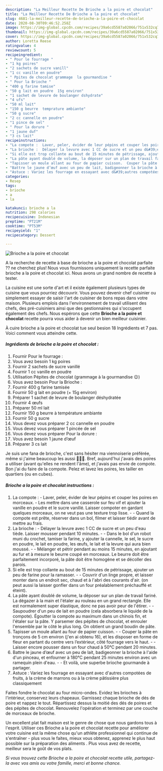 ```yaml
---
description: "La Meilleur Recette De Brioche a la poire et chocolat"
title: "La Meilleur Recette De Brioche a la poire et chocolat"
slug: 4681-la-meilleur-recette-de-brioche-a-la-poire-et-chocolat
date: 2020-08-30T09:46:52.258Z
image: https://img-global.cpcdn.com/recipes/39a6cd5587a02066/751x532cq70/brioche-a-la-poire-et-chocolat-photo-principale-de-la-recette.jpg
thumbnail: https://img-global.cpcdn.com/recipes/39a6cd5587a02066/751x532cq70/brioche-a-la-poire-et-chocolat-photo-principale-de-la-recette.jpg
cover: https://img-global.cpcdn.com/recipes/39a6cd5587a02066/751x532cq70/brioche-a-la-poire-et-chocolat-photo-principale-de-la-recette.jpg
author: Loretta Reese
ratingvalue: 4
reviewcount: 5
recipeingredient:
- " Pour le fourrage "
- "1 kg poires"
- "2 sachets de sucre vanill"
- "1 cc vanille en poudre"
- " Ppites de chocolat grammage  la gourmandise "
- " Pour la Brioche "
- "400 g farine tamise"
- "50 g lait en poudre  15g environ"
- "1 sachet de levure de boulanger dshydrate"
- "4 ufs"
- "50 ml lait"
- "150 g beurre  temprature ambiante"
- "50 g sucre"
- "2 cc cannelle en poudre"
- "1 pince de sel"
- " Pour la dorure "
- "1 jaune duf"
- "3 cs lait"
recipeinstructions:
- "La compote :  Laver, peler, évider de leur pépins et couper les poires en morceaux. Les mettre dans une casserole sur feu vif et ajouter la vanille en poudre et le sucre vanillé. Laisser compoter en gardant quelques morceaux, on ne veut pas une texture trop lisse.  Quand la compote est prête, réserver dans un bol, filmer et laisser tiédir avant de mettre au frais."
- "La brioche :  Délayer la levure avec 1 CC de sucre et un peu d&#39;eau tiède. Laisser mousser pendant 10 minutes.  Dans le bol d&#39;un robot muni du crochet, tamiser la farine, y ajouter la cannelle, le sel, le sucre en poudre, le lait en poudre, les œufs, le lait et la levure qui aura bien moussé.  Mélanger et pétrir pendant au moins 15 minutes, en ajoutant au fur et à mesure le beurre coupé en morceaux. Le beurre doit être parfaitement incorporé, la pâte doit être homogène et se décoller des parois."
- "Si elle est trop collante au bout de 15 minutes de pétrissage, ajouter un peu de farine pour la ramasser.  Couvrir d&#39;un linge propre, et laisser monter dans un endroit sec, chaud et à l&#39;abri des courants d&#39;air. (on peut aussi la laisser gonfler dans un four préalablement préchauffé et éteint)."
- "La pâte ayant doublé de volume, la déposer sur un plan de travail fariné. La dégazer à la main et l&#39;étaler au rouleau en un grand rectangle. Elle est normalement super élastique, donc ne pas avoir peur de l&#39;étirer.  Saupoudrer d&#39;un peu de lait en poudre (cela absorbera le liquide de la compote). Égoutter la compote au maximum dans un chinois fin, et l&#39;étaler sur la pâte. Y parsemer des pépites de chocolat, et enrouler l&#39;ensemble par le côté le plus long. On obtient un grand boudin de pâte."
- "Tapisser un moule allant au four de papier cuisson.  Couper la pâte en tronçons de 5 cm environ (j&#39;en ai obtenu 16), et les disposer en forme de fleur en partant du centre vers l’extérieur, côté fourrage vers le haut.  Laisser encore pousser dans un four chaud à 50°C pendant 20 minutes."
- "Battre le jaune d’œuf avec un peu de lait, badigeonner la brioche à l&#39;aide d&#39;un pinceau, et enfourner à 180°C pendant 25 minutes environ avec un ramequin plein d&#39;eau.  Et voilà, une superbe brioche gourmande à partager."
- "Astuce : Variez les fourrage en essayant avec d&#39;autres compotées de fruits, à la crème de marrons ou à la crème pâtissière plus classiquement"
categories:
- Resep
tags:
- brioche
- a
- la

katakunci: brioche a la 
nutrition: 298 calories
recipecuisine: Indonesian
preptime: "PT21M"
cooktime: "PT53M"
recipeyield: "1"
recipecategory: Dessert

---
```



![Brioche a la poire et chocolat](https://img-global.cpcdn.com/recipes/39a6cd5587a02066/751x532cq70/brioche-a-la-poire-et-chocolat-photo-principale-de-la-recette.jpg)

A la recherche de recette à base de brioche a la poire et chocolat parfaite ?? ne cherchez plus! Nous vous fournissons uniquement la recette parfaite brioche a la poire et chocolat ici. Nous avons un grand nombre de recette à tester.

La cuisine est une sorte d'art et il existe également plusieurs types de cuisine que vous pourriez découvrir. Vous pouvez devenir chef cuisinier ou simplement essayer de saisir l'art de cuisiner de bons repas dans votre maison. Plusieurs emplois dans l'environnement de travail utilisent des chefs, des pré-cuisiniers ainsi que des gestionnaires qui s'occupent également des chefs. Nous espérons que cette <strong> Brioche a la poire et chocolat </strong> recette pourra vous aider à devenir un bien meilleur cuisinier.

<!--inarticleads1-->

À cuire brioche a la poire et chocolat tue seul besion 18 Ingrédients et 7 pas. Voici comment vous atteindre cette.

##### Ingrédients de brioche a la poire et chocolat :

1. Fournir  Pour le fourrage :
1. Vous avez besoin 1 kg poires
1. Fournir 2 sachets de sucre vanillé
1. Fournir 1 cc vanille en poudre
1. Utilisation  Pépites de chocolat (grammage à la gourmandise 😉)
1. Vous avez besoin  Pour la Brioche :
1. Fournir 400 g farine tamisée
1. Fournir 50 g lait en poudre (+ 15g environ)
1. Préparer 1 sachet de levure de boulanger déshydratée
1. Fournir 4 œufs
1. Préparer 50 ml lait
1. Fournir 150 g beurre à température ambiante
1. Fournir 50 g sucre
1. Vous devez vous préparer 2 cc cannelle en poudre
1. Vous devez vous préparer 1 pincée de sel
1. Vous devez vous préparer  Pour la dorure :
1. Vous avez besoin 1 jaune d’œuf
1. Préparer 3 cs lait


Je suis une fana de brioche, c&#39;est sans hésiter ma viennoiserie préférée, même si j&#39;aime beaucoup les aussi 🙈🙈🙈. Bref, aujourd&#39;hui j&#39;avais des poires a utiliser (avant qu&#39;elles ne rendent l&#39;âme), et j&#39;avais pas envie de compote. Bon j&#39;ai du faire de la compote. Pelez et lavez les poires, les tailler en quartiers (ou en cubes). 

<!--inarticleads2-->

##### Brioche a la poire et chocolat instructions :

1. La compote :  - Laver, peler, évider de leur pépins et couper les poires en morceaux. - Les mettre dans une casserole sur feu vif et ajouter la vanille en poudre et le sucre vanillé. Laisser compoter en gardant quelques morceaux, on ne veut pas une texture trop lisse. -  - Quand la compote est prête, réserver dans un bol, filmer et laisser tiédir avant de mettre au frais.
1. La brioche :  - Délayer la levure avec 1 CC de sucre et un peu d&#39;eau tiède. Laisser mousser pendant 10 minutes. -  - Dans le bol d&#39;un robot muni du crochet, tamiser la farine, y ajouter la cannelle, le sel, le sucre en poudre, le lait en poudre, les œufs, le lait et la levure qui aura bien moussé. -  - Mélanger et pétrir pendant au moins 15 minutes, en ajoutant au fur et à mesure le beurre coupé en morceaux. Le beurre doit être parfaitement incorporé, la pâte doit être homogène et se décoller des parois.
1. Si elle est trop collante au bout de 15 minutes de pétrissage, ajouter un peu de farine pour la ramasser. -  - Couvrir d&#39;un linge propre, et laisser monter dans un endroit sec, chaud et à l&#39;abri des courants d&#39;air. (on peut aussi la laisser gonfler dans un four préalablement préchauffé et éteint).
1. La pâte ayant doublé de volume, la déposer sur un plan de travail fariné. La dégazer à la main et l&#39;étaler au rouleau en un grand rectangle. Elle est normalement super élastique, donc ne pas avoir peur de l&#39;étirer. -  - Saupoudrer d&#39;un peu de lait en poudre (cela absorbera le liquide de la compote). Égoutter la compote au maximum dans un chinois fin, et l&#39;étaler sur la pâte. Y parsemer des pépites de chocolat, et enrouler l&#39;ensemble par le côté le plus long. On obtient un grand boudin de pâte.
1. Tapisser un moule allant au four de papier cuisson. -  - Couper la pâte en tronçons de 5 cm environ (j&#39;en ai obtenu 16), et les disposer en forme de fleur en partant du centre vers l’extérieur, côté fourrage vers le haut. -  - Laisser encore pousser dans un four chaud à 50°C pendant 20 minutes.
1. Battre le jaune d’œuf avec un peu de lait, badigeonner la brioche à l&#39;aide d&#39;un pinceau, et enfourner à 180°C pendant 25 minutes environ avec un ramequin plein d&#39;eau. -  - Et voilà, une superbe brioche gourmande à partager.
1. Astuce : Variez les fourrage en essayant avec d&#39;autres compotées de fruits, à la crème de marrons ou à la crème pâtissière plus classiquement


Faites fondre le chocolat au four micro-ondes. Evidez les brioches à l&#39;intérieur, conservez leurs chapeaux. Garnissez chaque brioche de dés de poire et nappez le tout. Répartissez dessus la moitié des dés de poires et des pépites de chocolat. Renouvelez l&#39;opération et terminez par une couche de morceaux de brioche. 

<!--inarticleads1-->

<p>
Un excellent plat fait maison est le genre de chose que nous gardons tous à l'esprit. Utiliser ces Brioche a la poire et chocolat recette pour améliorer votre cuisine est la même chose qu'un athlète professionnel qui continue de s'entraîner - plus vous le faites, mieux vous obtenez, apprenez le plus haut possible sur la préparation des aliments . Plus vous avez de recette, meilleur sera le goût de vos plats.
</p>

<p>
<i>Si vous trouvez cette Brioche a la poire et chocolat recette utile, partagez-la avec vos amis ou votre famille, merci et bonne chance.</i>
</p>
